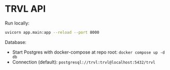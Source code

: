 
# TRVL API

Run locally:

```bash
uvicorn app.main:app --reload --port 8000
```

Database:

- Start Postgres with docker-compose at repo root: `docker compose up -d db`
- Connection (default): `postgresql://trvl:trvl@localhost:5432/trvl`

